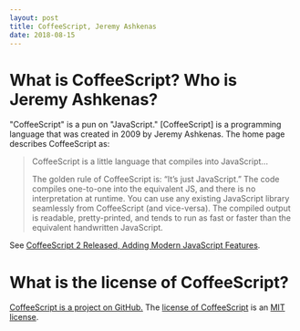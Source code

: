 ```yaml
---
layout: post
title: CoffeeScript, Jeremy Ashkenas
date: 2018-08-15
---
```


# What is CoffeeScript? Who is  Jeremy Ashkenas?

"CoffeeScript" is a pun on "JavaScript." [CoffeeScript] is a programming language that was created in 2009 by Jeremy Ashkenas. The home page describes CoffeeScript as:

> CoffeeScript is a little language that compiles into JavaScript...
>
> The golden rule of CoffeeScript is: “It’s just JavaScript.” The code compiles one-to-one into the equivalent JS, and there is no interpretation at runtime. You can use any existing JavaScript library seamlessly from CoffeeScript (and vice-versa). The compiled output is readable, pretty-printed, and tends to run as fast or faster than the equivalent handwritten JavaScript.

See [CoffeeScript 2 Released, Adding Modern JavaScript Features](https://www.infoq.com/news/2017/10/coffeescript-2-released).

# What is the license of CoffeeScript?

[CoffeeScript is a project on GitHub.](https://github.com/jashkenas/coffeescript/) The [license of CoffeeScript](https://github.com/jashkenas/coffeescript/blob/master/LICENSE) is an [MIT license](https://opensource.org/licenses/MIT).
